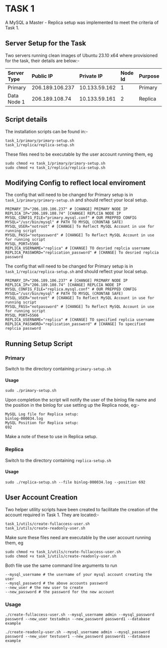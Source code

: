 # TASK 1

A MySQL a Master - Replica setup was implemented to meet the criteria of Task 1. 

## Server Setup for the Task

Two servers running clean images of Ubuntu 23.10 x64 where provisioned for the task, their details are below:- 

| Server Type | Public IP      | Private IP     | Node Id | Purpose |
| :---------- | :------------- | :---------     | :------ | :------ |
| Primary  | 206.189.106.237 | 10.133.59.162  | 1       | Primary |
| Data Node 1  | 206.189.108.74| 10.133.59.161  | 2      | Replica |


## Script details
The installation scripts can be found in:- 

```
task_1/primary/primary-setup.sh
task_1/replica/replica-setup.sh
```

These files need to be executable by the user account running them, eg

```
sudo chmod +x task_1/primary/primary-setup.sh
sudo chmod +x task_1/replica/replica-setup.sh
```



## Modifying Config to reflect local enviroment

The config that will need to be changed for Primary setup is in `task_1/primary/primary-setup.sh` and should reflect your local setup.

```
PRIMARY_IP="206.189.106.237" # [CHANGE] PRIMARY NODE IP
REPLICA_IP="206.189.108.74" [CHANGE] REPLCIA NODE IP
MYSQL_CONFIG_FILE="primary.mysql.conf" # OUR PREPPED CONFIG
MYSQL="/usr/bin/mysql" # PATH TO MYSQL (CRONTAB SAFE)
MYSQL_USER="notroot" # [CHANGE] To Reflect MySQL Account in use for running script
MYSQL_PASS="notpassword" # [CHANGE] To Reflect MySQL Account in use for running script
MYSQL_PORT=5566
REPLICA_USERNAME="replica" # [CHANGE] TO desried replcia username
REPLICA_PASSWORD="replication_password" # [CHANGE] To desried replcia password
```

The config that will need to be changed for Primary setup is in `task_1/replica/replica-setup.sh` and should reflect your local setup.

```
PRIMARY_IP="206.189.106.237" # [CHANGE] PRIMARY NODE IP
REPLICA_IP="206.189.108.74" [CHANGE] REPLCIA NODE IP
MYSQL_CONFIG_FILE="replica.mysql.conf" # OUR PREPPED CONFIG
MYSQL="/usr/bin/mysql" # PATH TO MYSQL (CRONTAB SAFE)
MYSQL_USER="notroot" # [CHANGE] To Reflect MySQL Account in use for running script
MYSQL_PASS="notpassword" # [CHANGE] To Reflect MySQL Account in use for running script
MYSQL_PORT=5566
REPLICA_USERNAME="replica" # [CHANGE] TO specified replcia username
REPLICA_PASSWORD="replication_password" # [CHANGE] To specified replcia password

```

## Running Setup Script

### Primary

Switch to the directory containing `primary-setup.sh`

#### Usage
```
sudo ./primary-setup.sh
```

Upon completion the script will notify the user of the binlog file name and the position in the binlog for use setting up the Replica node, eg:- 

```
MySQL Log file for Replica setup: 
binlog-000034.log
MySQL Position for Replica setup:
692
```

Make a note of these to use in Replica setup.

### Replica

Switch to the directory containing `replica-setup.sh`

#### Usage
```
sudo ./replica-setup.sh --file binlog-000034.log --position 692
```

## User Account Creation
 Two helper utility scripts have been created to facilitate the creation of the account required in Task 1. They are located:- 

 ```
 task_1/utils/create-fullaccess-user.sh
 task_1/utils/create-readonly-user.sh
 ```

 Make sure these files need are executable by the user account running them, eg

```
sudo chmod +x task_1/utils/create-fullaccess-user.sh
sudo chmod +x task_1/utils/create-readonly-user.sh
```

Both file use the same command line arguments to run
```
--mysql_username # the username of your mysql account creating the user
--mysql_password # the above accounts password
--new_user # the new user to create
--new_password # the password for the new account
```

### Usage

```
./create-fullaccess-user.sh --mysql_username admin --mysql_password password --new_user testadmin --new_password password1 --database example

./create-readonly-user.sh --mysql_username admin --mysql_password password --new_user testuser1 --new_password password1 --database example
```

